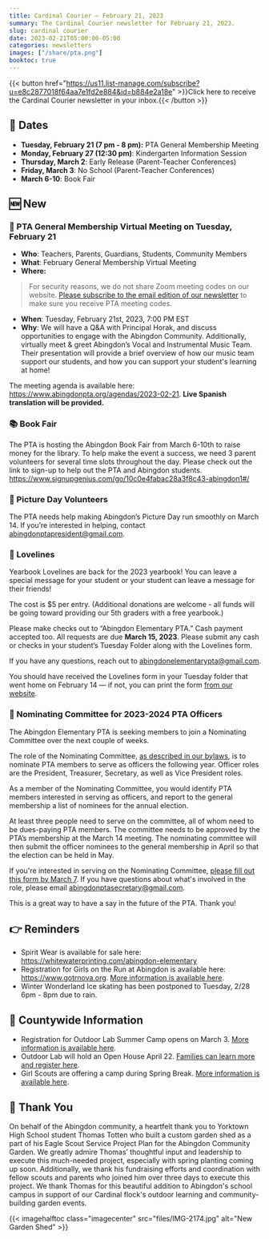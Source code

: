 ```yaml
---
title: Cardinal Courier — February 21, 2023
summary: The Cardinal Courier newsletter for February 21, 2023.
slug: cardinal courier
date: 2023-02-21T05:00:00-05:00
categories: newsletters
images: ["/share/pta.png"]
booktoc: true
---
```


{{< button href="https://us11.list-manage.com/subscribe?u=e8c2877018f64aa7e1fd2e884&id=b884e2a18e" >}}Click here to receive the Cardinal Courier newsletter in your inbox.{{< /button >}}

## 📅 Dates

- **Tuesday, February 21 (7 pm - 8 pm):** PTA General Membership Meeting
- **Monday, February 27 (12:30 pm)**: Kindergarten Information Session
- **Thursday, March 2**: Early Release (Parent-Teacher Conferences)
- **Friday, March 3**: No School (Parent-Teacher Conferences)
- **March 6-10**: Book Fair

## 🆕 New

### 👋 PTA General Membership Virtual Meeting on Tuesday, February 21

- **Who**: Teachers, Parents, Guardians, Students, Community Members
- **What**: February General Membership Virtual Meeting  
- **Where:** 
> For security reasons, we do not share Zoom meeting codes on our website. [Please subscribe to the email edition of our newsletter](https://us11.list-manage.com/subscribe?u=e8c2877018f64aa7e1fd2e884&id=b884e2a18e) to make sure you receive PTA meeting codes. 
- **When**: Tuesday, February 21st, 2023, 7:00 PM EST
- **Why**: We will have a Q&A with Principal Horak, and discuss opportunities to engage with the Abingdon Community. Additionally, virtually meet & greet Abingdon’s Vocal and Instrumental Music Team. Their presentation will provide a brief overview of how our music team support our students, and how you can support your student's learning at home!

The meeting agenda is available here: https://www.abingdonpta.org/agendas/2023-02-21. **Live Spanish translation will be provided.**

### 📚 Book Fair

The PTA is hosting the Abingdon Book Fair from March 6-10th to raise money for the library. To help make the event a success, we need 3 parent volunteers for several time slots throughout the day. Please check out the link to sign-up to help out the PTA and Abingdon students. https://www.signupgenius.com/go/10c0e4fabac28a3f8c43-abingdon1#/

### 📸 Picture Day Volunteers

The PTA needs help making Abingdon’s Picture Day run smoothly on March 14. If you’re interested in helping, contact abingdonptapresident@gmail.com.

### 💌 Lovelines

Yearbook Lovelines are back for the 2023 yearbook! You can leave a special message for your student or your student can leave a message for their friends!

The cost is $5 per entry. (Additional donations are welcome - all funds will be going toward providing our 5th graders with a free yearbook.)

Please make checks out to “Abingdon Elementary PTA.” Cash payment accepted too. All requests are due **March 15, 2023**. Please submit any cash or checks in your student’s Tuesday Folder along with the Lovelines form.

If you have any questions, reach out to abingdonelementarypta@gmail.com.

You should have received the Lovelines form in your Tuesday folder that went home on February 14 — if not, you can print the form [from our website](/2023/02/14/lovelines/).

### 🙋 Nominating Committee for 2023-2024 PTA Officers

The Abingdon Elementary PTA is seeking members to join a Nominating Committee over the next couple of weeks.

The role of the Nominating Committee, [as described in our bylaws](/bylaws/#article-5-officers-and-their-election), is to nominate PTA members to serve as officers the following year. Officer roles are the President, Treasurer, Secretary, as well as Vice President roles.

As a member of the Nominating Committee, you would identify PTA members interested in serving as officers, and report to the general membership a list of nominees for the annual election.

At least three people need to serve on the committee, all of whom need to be dues-paying PTA members. The committee needs to be approved by the PTA’s membership at the March 14 meeting. The nominating committee will then submit the officer nominees to the general membership in April so that the election can be held in May.

If you're interested in serving on the Nominating Committee, [please fill out this form by March 7](https://docs.google.com/forms/d/e/1FAIpQLSf9PdHN9R_Wcu1n7hXxdEDl2KCrcZEY4uc6BzfDw_V_j3HMzQ/viewform?usp=sf_link). If you have questions about what's involved in the role, please email abingdonptasecretary@gmail.com.

This is a great way to have a say in the future of the PTA. Thank you!

## 👉 Reminders

- Spirit Wear is available for sale here: https://whitewaterprinting.com/abingdon-elementary
- Registration for Girls on the Run at Abingdon is available here: https://www.gotrnova.org. [More information is available here](/2023/02/06/girls-on-the-run/).
- Winter Wonderland Ice skating has been postponed to Tuesday, 2/28 6pm - 8pm due to rain.

## 🏢 Countywide Information

- Registration for Outdoor Lab Summer Camp opens on March 3. [More information is available here](https://outdoorlab.org/2023/02/summer-camp-2023-registration-opens-mar-3/).
- Outdoor Lab will hold an Open House April 22. [Families can learn more and register here](https://outdoorlab.org/2023/02/open-house-sat-april-22-earth-day/).
- Girl Scouts are offering a camp during Spring Break. [More information is available here](/2023/02/14/girl-scout-camp/).

## 🙏 Thank You

On behalf of the Abingdon community, a heartfelt thank you to Yorktown High School student Thomas Totten who built a custom garden shed as a part of his Eagle Scout Service Project Plan for the Abingdon Community Garden. We greatly admire Thomas’ thoughtful input and leadership to execute this much-needed project, especially with spring planting coming up soon. Additionally, we thank his fundraising efforts and coordination with fellow scouts and parents who joined him over three days to execute this project. We thank Thomas for this beautiful addition to Abingdon's school campus in support of our Cardinal flock's outdoor learning and community-building garden events.

{{< imagehalftoc class="imagecenter" src="files/IMG-2174.jpg" alt="New Garden Shed" >}}